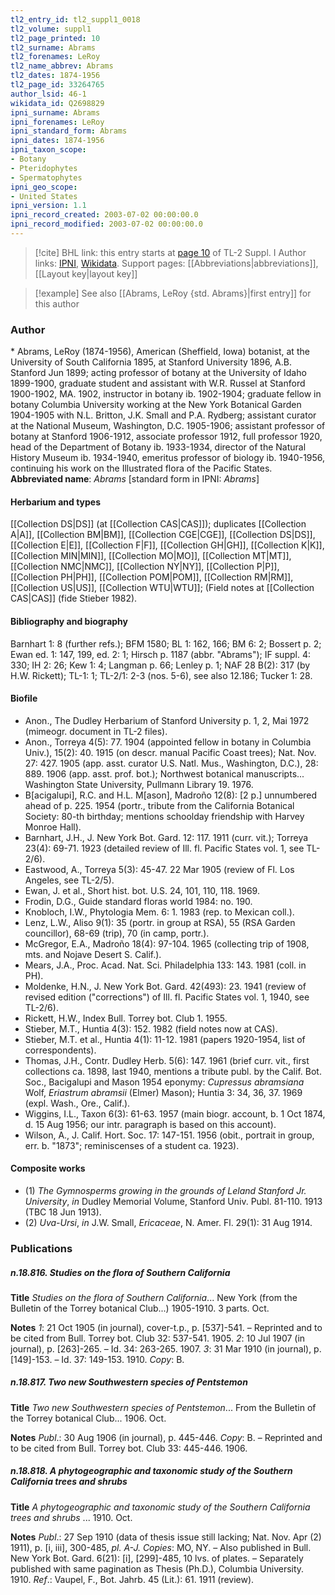 ```yaml
---
tl2_entry_id: tl2_suppl1_0018
tl2_volume: suppl1
tl2_page_printed: 10
tl2_surname: Abrams
tl2_forenames: LeRoy
tl2_name_abbrev: Abrams
tl2_dates: 1874-1956
tl2_page_id: 33264765
author_lsid: 46-1
wikidata_id: Q2698829
ipni_surname: Abrams
ipni_forenames: LeRoy
ipni_standard_form: Abrams
ipni_dates: 1874-1956
ipni_taxon_scope: 
- Botany
- Pteridophytes
- Spermatophytes
ipni_geo_scope: 
- United States
ipni_version: 1.1
ipni_record_created: 2003-07-02 00:00:00.0
ipni_record_modified: 2003-07-02 00:00:00.0
---
```


> [!cite] BHL link: this entry starts at [page 10](https://www.biodiversitylibrary.org/page/33264765) of TL-2 Suppl. I
> Author links: [IPNI](https://www.ipni.org/a/46-1), [Wikidata](https://www.wikidata.org/wiki/Q2698829). Support pages: [[Abbreviations|abbreviations]], [[Layout key|layout key]]

> [!example] See also [[Abrams, LeRoy {std. Abrams}|first entry]] for this author

### Author

\* Abrams, LeRoy (1874-1956), American (Sheffield, Iowa) botanist, at the University of South California 1895, at Stanford University 1896, A.B. Stanford Jun 1899; acting professor of botany at the University of Idaho 1899-1900, graduate student and assistant with W.R. Russel at Stanford 1900-1902, MA. 1902, instructor in botany ib. 1902-1904; graduate fellow in botany Columbia University working at the New York Botanical Garden 1904-1905 with N.L. Britton, J.K. Small and P.A. Rydberg; assistant curator at the National Museum, Washington, D.C. 1905-1906; assistant professor of botany at Stanford 1906-1912, associate professor 1912, full professor 1920, head of the Department of Botany ib. 1933-1934, director of the Natural History Museum ib. 1934-1940, emeritus professor of biology ib. 1940-1956, continuing his work on the Illustrated flora of the Pacific States. 
**Abbreviated name**: *Abrams* \[standard form in IPNI: *Abrams*\]

#### Herbarium and types

[[Collection DS|DS]] (at [[Collection CAS|CAS]]); duplicates [[Collection A|A]], [[Collection BM|BM]], [[Collection CGE|CGE]], [[Collection DS|DS]], [[Collection E|E]], [[Collection F|F]], [[Collection GH|GH]], [[Collection K|K]], [[Collection MIN|MIN]], [[Collection MO|MO]], [[Collection MT|MT]], [[Collection NMC|NMC]], [[Collection NY|NY]], [[Collection P|P]], [[Collection PH|PH]], [[Collection POM|POM]], [[Collection RM|RM]], [[Collection US|US]], [[Collection WTU|WTU]]; (Field notes at [[Collection CAS|CAS]] (fide Stieber 1982).

#### Bibliography and biography

Barnhart 1: 8 (further refs.); BFM 1580; BL 1: 162, 166; BM 6: 2; Bossert p. 2; Ewan ed. 1: 147, 199, ed. 2: 1; Hirsch p. 1187 (abbr. "Abrams"); IF suppl. 4: 330; IH 2: 26; Kew 1: 4; Langman p. 66; Lenley p. 1; NAF 28 B(2): 317 (by H.W. Rickett); TL-1: 1; TL-2/1: 2-3 (nos. 5-6), see also 12.186; Tucker 1: 28.

#### Biofile

- Anon., The Dudley Herbarium of Stanford University p. 1, 2, Mai 1972 (mimeogr. document in TL-2 files).
- Anon., Torreya 4(5): 77. 1904 (appointed fellow in botany in Columbia Univ.), 15(2): 40. 1915 (on descr. manual Pacific Coast trees); Nat. Nov. 27: 427. 1905 (app. asst. curator U.S. Natl. Mus., Washington, D.C.), 28: 889. 1906 (app. asst. prof. bot.); Northwest botanical manuscripts... Washington State University, Pullmann Library 19. 1976.
- B\[acigalupi\], R.C. and H.L. M\[ason\], Madroño 12(8): \[2 p.\] unnumbered ahead of p. 225. 1954 (portr., tribute from the California Botanical Society: 80-th birthday; mentions schoolday friendship with Harvey Monroe Hall).
- Barnhart, J.H., J. New York Bot. Gard. 12: 117. 1911 (curr. vit.); Torreya 23(4): 69-71. 1923 (detailed review of Ill. fl. Pacific States vol. 1, see TL-2/6).
- Eastwood, A., Torreya 5(3): 45-47. 22 Mar 1905 (review of Fl. Los Angeles, see TL-2/5).
- Ewan, J. et al., Short hist. bot. U.S. 24, 101, 110, 118. 1969.
- Frodin, D.G., Guide standard floras world 1984: no. 190.
- Knobloch, I.W., Phytologia Mem. 6: 1. 1983 (rep. to Mexican coll.).
- Lenz, L.W., Aliso 9(1): 35 (portr. in group at RSA), 55 (RSA Garden councillor), 68-69 (trip), 70 (in camp, portr.).
- McGregor, E.A., Madroño 18(4): 97-104. 1965 (collecting trip of 1908, mts. and Nojave Desert S. Calif.).
- Mears, J.A., Proc. Acad. Nat. Sci. Philadelphia 133: 143. 1981 (coll. in PH).
- Moldenke, H.N., J. New York Bot. Gard. 42(493): 23. 1941 (review of revised edition ("corrections") of Ill. fl. Pacific States vol. 1, 1940, see TL-2/6).
- Rickett, H.W., Index Bull. Torrey bot. Club 1. 1955.
- Stieber, M.T., Huntia 4(3): 152. 1982 (field notes now at CAS).
- Stieber, M.T. et al., Huntia 4(1): 11-12. 1981 (papers 1920-1954, list of correspondents).
- Thomas, J.H., Contr. Dudley Herb. 5(6): 147. 1961 (brief curr. vit., first collections ca. 1898, last 1940, mentions a tribute publ. by the Calif. Bot. Soc., Bacigalupi and Mason 1954 eponymy: *Cupressus abramsiana* Wolf, *Eriastrum abramsii* (Elmer) Mason); Huntia 3: 34, 36, 37. 1969 (expl. Wash., Ore., Calif.).
- Wiggins, I.L., Taxon 6(3): 61-63. 1957 (main biogr. account, b. 1 Oct 1874, d. 15 Aug 1956; our intr. paragraph is based on this account).
- Wilson, A., J. Calif. Hort. Soc. 17: 147-151. 1956 (obit., portrait in group, err. b. "1873"; reminiscenses of a student ca. 1923).

#### Composite works

- (1) *The Gymnosperms growing in the grounds of Leland Stanford Jr. University*, *in* Dudley Memorial Volume, Stanford Univ. Publ. 81-110. 1913 (TBC 18 Jun 1913).
- (2) *Uva-Ursi*, *in* J.W. Small, *Ericaceae*, N. Amer. Fl. 29(1): 31 Aug 1914.

### Publications

##### n.18.816. Studies on the flora of Southern California

**Title**
*Studies on the flora of Southern California*... New York (from the Bulletin of the Torrey botanical Club...) 1905-1910. 3 parts. Oct.

**Notes**
*1*: 21 Oct 1905 (in journal), cover-t.p., p. \[537\]-541. – Reprinted and to be cited from Bull. Torrey bot. Club 32: 537-541. 1905.
*2*: 10 Jul 1907 (in journal), p. \[263\]-265. – Id. 34: 263-265. 1907.
*3*: 31 Mar 1910 (in journal), p. \[149\]-153. – Id. 37: 149-153. 1910.
*Copy*: B.

##### n.18.817. Two new Southwestern species of Pentstemon

**Title**
*Two new Southwestern species of Pentstemon*... From the Bulletin of the Torrey botanical Club... 1906. Oct.

**Notes**
*Publ*.: 30 Aug 1906 (in journal), p. 445-446. *Copy*: B. – Reprinted and to be cited from Bull. Torrey bot. Club 33: 445-446. 1906.

##### n.18.818. A phytogeographic and taxonomic study of the Southern California trees and shrubs

**Title**
*A phytogeographic and taxonomic study of the Southern California trees and shrubs* ... 1910. Oct.

**Notes**
*Publ*.: 27 Sep 1910 (data of thesis issue still lacking; Nat. Nov. Apr (2) 1911), p. \[i, iii\], 300-485, *pl. A-J. Copies*: MO, NY. – Also published in Bull. New York Bot. Gard. 6(21): \[i\], \[299\]-485, 10 lvs. of plates. – Separately published with same pagination as Thesis (Ph.D.), Columbia University. 1910.
*Ref*.: Vaupel, F., Bot. Jahrb. 45 (Lit.): 61. 1911 (review).

